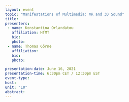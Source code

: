 ```yaml
---
layout: event
topic: "Manifestations of Multimedia: VR and 3D Sound"
title: 
presenters:
 - name: Konstantina Orlandatou
   affiliation: HfMT
   bio: 
   photo: 
 - name: Thomas Görne
   affiliation: 
   bio: 
   photo: 

presentation-date: June 16, 2021
presentation-time: 6:30pm CET / 12:30pm EST
event-type: 
host: 
unit: "10"
abstract: 
---
```

